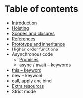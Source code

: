 # Table of contents

* [Introduction](README.md)
* [Hoisting](hoisting.md)
* [Scopes and closures](scopes.md)
* [References](references.md)
* [Prototype and inheritance](prototype-and-inheritance.md)
* Higher order functions
* Asynchronous code
  * [Promises](asynchronous-code/promises.md)
  * async / await – keywords
* [this – keyword](untitled.md)
* new – keyword
* call, apply and bind
* [Extra resources](extra-resources.md)
* Strict mode

